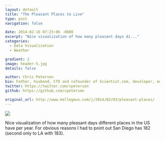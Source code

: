 ```yaml
---
layout: default
title: "The Pleasant Places to Live"
type: post
navigation: false

date: 2014-02-16 07:23:06 -0800
excerpt: "Nice visualization of how many pleasant days di..."
categories:
  - Data Visualization
  - Weather

gradient: 2
image: header-5.jpg
details: false

author: Chris Petersen
bio: Father, husband, CTO and cofounder of Scientist.com, developer, entrepreneur and technologist.
twitter: https://twitter.com/cpetersen
github: https://github.com/cpetersen

original_url: http://www.kellegous.com/j/2014/02/03/pleasant-places/
---
```



  ![](/assets/import/4508f6f06605ebf21e6a7a625c354d9b.png)  

 Nice visualization of how many pleasant days different places in the US have per year. For obvious reasons I had to point out San Diego has 182 (second only to LA with 183). 

 
